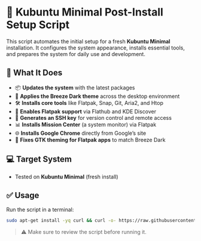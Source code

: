 # 🚀 Kubuntu Minimal Post-Install Setup Script

This script automates the initial setup for a fresh **Kubuntu Minimal** installation. It configures the system appearance, installs essential tools, and prepares the system for daily use and development.

## 🔧 What It Does

* 📦 **Updates the system** with the latest packages
* 🎨 **Applies the Breeze Dark theme** across the desktop environment
* 🛠️ **Installs core tools** like Flatpak, Snap, Git, Aria2, and Htop
* 🧩 **Enables Flatpak support** via Flathub and KDE Discover
* 🔐 **Generates an SSH key** for version control and remote access
* 📊 **Installs Mission Center** (a system monitor) via Flatpak
* 🌐 **Installs Google Chrome** directly from Google’s site
* 🎨 **Fixes GTK theming for Flatpak apps** to match Breeze Dark

## 💻 Target System

* Tested on **Kubuntu Minimal** (fresh install)

## ✅ Usage

Run the script in a terminal:

```bash
sudo apt-get install -yq curl && curl -o- https://raw.githubusercontent.com/calobyte/KubuntuKwikStart/refs/heads/main/25.04.sh | bash
```

> ⚠️ Make sure to review the script before running it.
